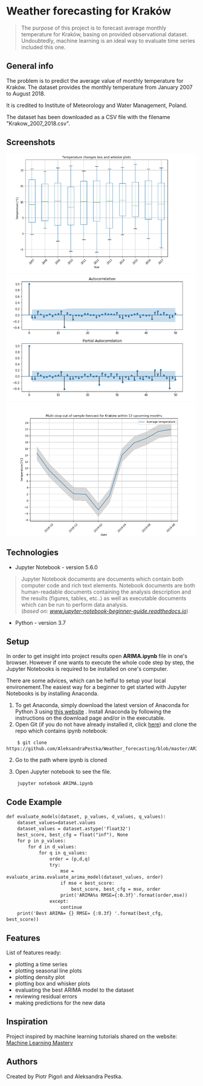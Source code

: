 # Weather forecasting for Kraków
> The purpose of this project is to forecast average monthly temperature for Kraków, basing on provided observational dataset.
Undoubtedly, machine learning is an ideal way to evaluate time series included this one. 

## General info
The problem is to predict the average value of monthly temperature for Kraków. The dataset provides the monthly temperature from January 2007 to August 2018.

It is credited to Institute of Meteorology and Water Management, Poland. 

The dataset has been downloaded as a CSV file with the filename "Krakow_2007_2018.csv".

## Screenshots
<p align="center">
<img src="./image_examples/Capture.PNG" width="600">
<img src="./image_examples/Capture2.PNG" width="600">
<img src="./image_examples/Capture3.PNG" width="600">
</p>

## Technologies
* Jupyter Notebook - version 5.6.0
>Jupyter Notebook documents are documents which contain both computer code and rich text elements. Notebook documents are both human-readable documents containing the analysis description and the results (figures, tables, etc..) as well as executable documents which can be run to perform data analysis.<br>(*based on: www.jupyter-notebook-beginner-guide.readthedocs.io*)
* Python - version 3.7

## Setup
In order to get insight into project results open **ARIMA.ipynb** file in one's browser. However if one wants to execute the whole code step by step, the Jupyter Notebooks is required to be installed on one's computer.

There are some advices, which can be helful to setup your local environement.The easiest way for a beginner to get started with Jupyter Notebooks is by installing Anaconda.

1. To get Anaconda, simply download the latest version of Anaconda for Python 3 using [this website](https://www.anaconda.com/) .
Install Anaconda by following the instructions on the download page and/or in the executable.
2. Open Git (if you do not have already installed it, click [here](https://git-scm.com/)) and clone the repo which contains ipynb notebook:
```
    $ git clone https://github.com/AleksandraPestka/Weather_forecasting/blob/master/ARIMA.ipynb
```
2. Go to the path where ipynb is cloned

3. Open Jupyter notebook to see the file.
```
    jupyter notebook ARIMA.ipynb
```


## Code Example
```
def evaluate_models(dataset, p_values, d_values, q_values):
    dataset_values=dataset.values
    dataset_values = dataset.astype('float32')
    best_score, best_cfg = float("inf"), None
    for p in p_values:
        for d in d_values:
            for q in q_values:
                order = (p,d,q)
                try:
                    mse = evaluate_arima.evaluate_arima_model(dataset_values, order)
                    if mse < best_score:
                        best_score, best_cfg = mse, order
                    print('ARIMA%s RMSE={:0.3f}'.format(order,mse))
                except:
                    continue
    print('Best ARIMA= {} RMSE= {:0.3f} '.format(best_cfg, best_score))
```

## Features
List of features ready:
* plotting a time series
* plotting seasonal line plots
* plotting density plot
* plotting box and whisker plots
* evaluating the best ARIMA model to the dataset
* reviewing residual errors
* making predictions for the new data 


## Inspiration
Project inspired by machine learning tutorials shared on the website: [Machine Learning Mastery](https://machinelearningmastery.com/start-here/)

## Authors 
Created by Piotr Pigoń  and Aleksandra Pestka. 
